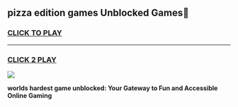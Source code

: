 
## pizza edition games Unblocked Games👋
<h3>
<a href="https://premium.freeplayer.one?title=pizza_edition_games&ref=16F">CLICK TO PLAY</a></h3>
<hr>

<h3>
<a href="https://premium.freeplayer.one?title=pizza_edition_games&ref=16F">CLICK 2 PLAY</a>
  
</h3>

<a href="https://premium.freeplayer.one?title=pizza_edition_games&ref=16F/"><img src="https://clearcache.store/games.png"></a>


**worlds hardest game unblocked: Your Gateway to Fun and Accessible Online Gaming**

